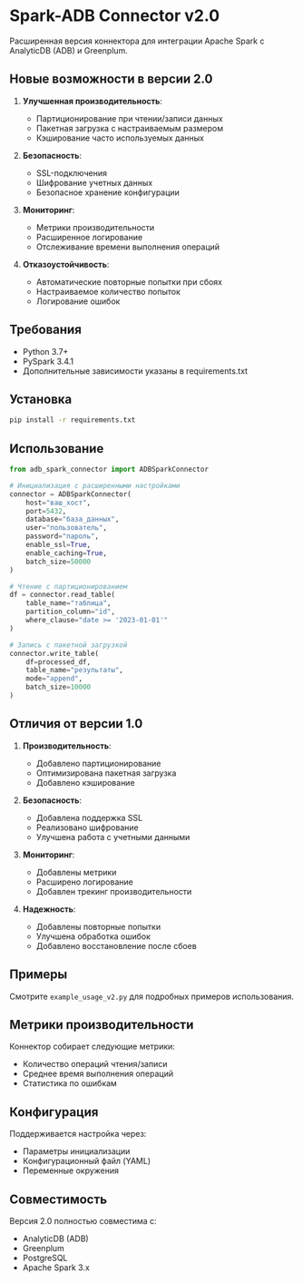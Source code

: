 # Spark-ADB Connector v2.0

Расширенная версия коннектора для интеграции Apache Spark с AnalyticDB (ADB) и Greenplum.

## Новые возможности в версии 2.0

1. **Улучшенная производительность**:
   - Партиционирование при чтении/записи данных
   - Пакетная загрузка с настраиваемым размером
   - Кэширование часто используемых данных

2. **Безопасность**:
   - SSL-подключения
   - Шифрование учетных данных
   - Безопасное хранение конфигурации

3. **Мониторинг**:
   - Метрики производительности
   - Расширенное логирование
   - Отслеживание времени выполнения операций

4. **Отказоустойчивость**:
   - Автоматические повторные попытки при сбоях
   - Настраиваемое количество попыток
   - Логирование ошибок

## Требования

- Python 3.7+
- PySpark 3.4.1
- Дополнительные зависимости указаны в requirements.txt

## Установка

```bash
pip install -r requirements.txt
```

## Использование

```python
from adb_spark_connector import ADBSparkConnector

# Инициализация с расширенными настройками
connector = ADBSparkConnector(
    host="ваш_хост",
    port=5432,
    database="база_данных",
    user="пользователь",
    password="пароль",
    enable_ssl=True,
    enable_caching=True,
    batch_size=50000
)

# Чтение с партиционированием
df = connector.read_table(
    table_name="таблица",
    partition_column="id",
    where_clause="date >= '2023-01-01'"
)

# Запись с пакетной загрузкой
connector.write_table(
    df=processed_df,
    table_name="результаты",
    mode="append",
    batch_size=10000
)
```

## Отличия от версии 1.0

1. **Производительность**:
   - Добавлено партиционирование
   - Оптимизирована пакетная загрузка
   - Добавлено кэширование

2. **Безопасность**:
   - Добавлена поддержка SSL
   - Реализовано шифрование
   - Улучшена работа с учетными данными

3. **Мониторинг**:
   - Добавлены метрики
   - Расширено логирование
   - Добавлен трекинг производительности

4. **Надежность**:
   - Добавлены повторные попытки
   - Улучшена обработка ошибок
   - Добавлено восстановление после сбоев

## Примеры

Смотрите `example_usage_v2.py` для подробных примеров использования.

## Метрики производительности

Коннектор собирает следующие метрики:
- Количество операций чтения/записи
- Среднее время выполнения операций
- Статистика по ошибкам

## Конфигурация

Поддерживается настройка через:
- Параметры инициализации
- Конфигурационный файл (YAML)
- Переменные окружения

## Совместимость

Версия 2.0 полностью совместима с:
- AnalyticDB (ADB)
- Greenplum
- PostgreSQL
- Apache Spark 3.x
